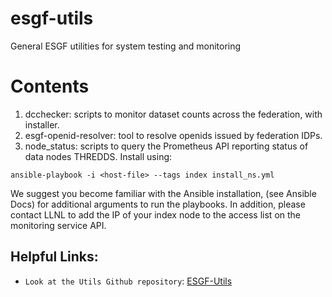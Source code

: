 esgf-utils
==========

General ESGF utilities for system testing and monitoring

Contents
=========
1. dcchecker: scripts to monitor dataset counts across the federation, with installer.
2. esgf-openid-resolver: tool to resolve openids issued by federation IDPs.
3. node_status: scripts to query the Prometheus API reporting status of data nodes THREDDS.  Install using: 

```ansible-playbook -i <host-file> --tags index install_ns.yml```

We suggest you become familiar with the Ansible installation, (see Ansible Docs) for additional arguments to run the playbooks.  In addition, please contact LLNL to add the IP of your index node to the access list on the monitoring service API.

## Helpful Links:

* `Look at the Utils Github repository`: [ESGF-Utils](https://github.com/ESGF/esgf-utils)